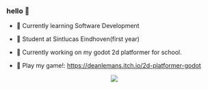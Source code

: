 ### hello 👋

- 🌱 Currently learning Software Development
- 🏫 Student at Sintlucas Eindhoven(first year)
- 🏫 Currently working on my godot 2d platformer for school.


- 👾 Play my game!: https://deanlemans.itch.io/2d-platformer-godot

<div id="header" align="center">
  <img src="https://media.giphy.com/media/enj50kao8gMfu/giphy.gif"/>
</div>
